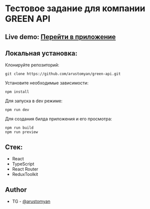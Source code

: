 # Тестовое задание для компании GREEN API

## Live demo: [Перейти в приложение](https://green-api-xi.vercel.app/)

## Локальная установка:

Клонируйте репозиторий:

```
git clone https://github.com/arustomyan/green-api.git
```

Установите необходимые зависимости:

```
npm install
```

Для запуска в dev режиме:

```
npm run dev
```

Для создания билда приложения и его просмотра:

```
npm run build
npm run preview
```

## Cтек:

- React
- TypeScript
- React Router
- ReduxToolkit

## Author

- TG - [@arustomyan](https://t.me/arustomyan)
